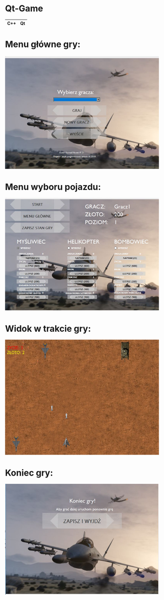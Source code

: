 # Qt-Game
|C++|Qt|
|--|--|

# Menu główne gry:
![Screenshot](https://github.com/KonradWasiak/Qt-Game/blob/master/Compiled%20application/screeny/Menu.JPG?raw=true)

# Menu wyboru pojazdu:
![Screenshot](https://github.com/KonradWasiak/Qt-Game/blob/master/Compiled%20application/screeny/MenuGry.JPG?raw=true)

# Widok w trakcie gry:
![Screenshot](https://github.com/KonradWasiak/Qt-Game/blob/master/Compiled%20application/screeny/Gameplay.jpg?raw=true)

# Koniec gry:
![Screenshot](https://github.com/KonradWasiak/Qt-Game/blob/master/Compiled%20application/screeny/KoniecGryy.JPG?raw=true)
